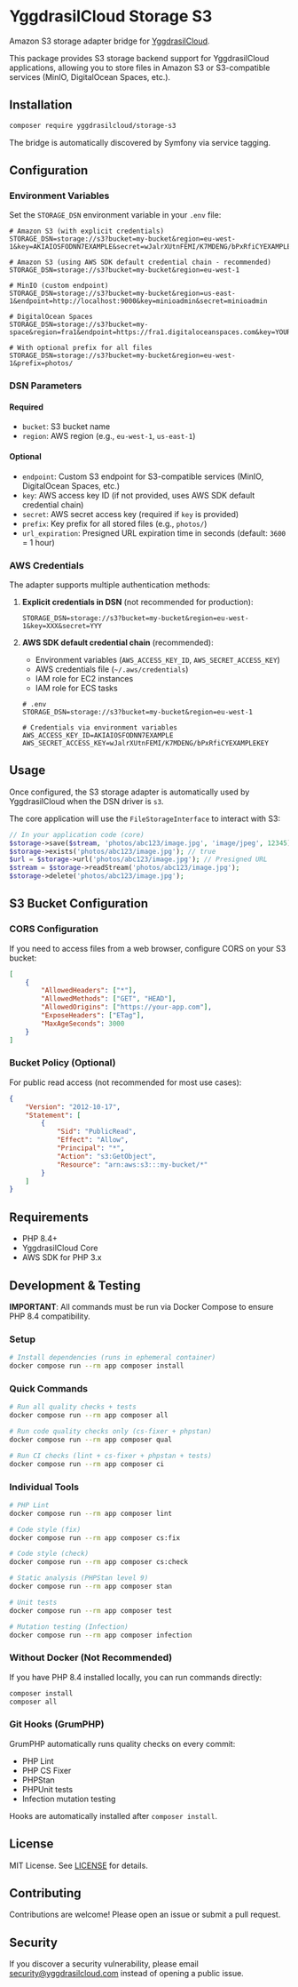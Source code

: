 # YggdrasilCloud Storage S3

Amazon S3 storage adapter bridge for [YggdrasilCloud](https://github.com/YggdrasilCloud/core).

This package provides S3 storage backend support for YggdrasilCloud applications, allowing you to store files in Amazon S3 or S3-compatible services (MinIO, DigitalOcean Spaces, etc.).

## Installation

```bash
composer require yggdrasilcloud/storage-s3
```

The bridge is automatically discovered by Symfony via service tagging.

## Configuration

### Environment Variables

Set the `STORAGE_DSN` environment variable in your `.env` file:

```env
# Amazon S3 (with explicit credentials)
STORAGE_DSN=storage://s3?bucket=my-bucket&region=eu-west-1&key=AKIAIOSFODNN7EXAMPLE&secret=wJalrXUtnFEMI/K7MDENG/bPxRfiCYEXAMPLEKEY

# Amazon S3 (using AWS SDK default credential chain - recommended)
STORAGE_DSN=storage://s3?bucket=my-bucket&region=eu-west-1

# MinIO (custom endpoint)
STORAGE_DSN=storage://s3?bucket=my-bucket&region=us-east-1&endpoint=http://localhost:9000&key=minioadmin&secret=minioadmin

# DigitalOcean Spaces
STORAGE_DSN=storage://s3?bucket=my-space&region=fra1&endpoint=https://fra1.digitaloceanspaces.com&key=YOUR_KEY&secret=YOUR_SECRET

# With optional prefix for all files
STORAGE_DSN=storage://s3?bucket=my-bucket&region=eu-west-1&prefix=photos/
```

### DSN Parameters

#### Required

- `bucket`: S3 bucket name
- `region`: AWS region (e.g., `eu-west-1`, `us-east-1`)

#### Optional

- `endpoint`: Custom S3 endpoint for S3-compatible services (MinIO, DigitalOcean Spaces, etc.)
- `key`: AWS access key ID (if not provided, uses AWS SDK default credential chain)
- `secret`: AWS secret access key (required if `key` is provided)
- `prefix`: Key prefix for all stored files (e.g., `photos/`)
- `url_expiration`: Presigned URL expiration time in seconds (default: `3600` = 1 hour)

### AWS Credentials

The adapter supports multiple authentication methods:

1. **Explicit credentials in DSN** (not recommended for production):
   ```env
   STORAGE_DSN=storage://s3?bucket=my-bucket&region=eu-west-1&key=XXX&secret=YYY
   ```

2. **AWS SDK default credential chain** (recommended):
   - Environment variables (`AWS_ACCESS_KEY_ID`, `AWS_SECRET_ACCESS_KEY`)
   - AWS credentials file (`~/.aws/credentials`)
   - IAM role for EC2 instances
   - IAM role for ECS tasks

   ```env
   # .env
   STORAGE_DSN=storage://s3?bucket=my-bucket&region=eu-west-1

   # Credentials via environment variables
   AWS_ACCESS_KEY_ID=AKIAIOSFODNN7EXAMPLE
   AWS_SECRET_ACCESS_KEY=wJalrXUtnFEMI/K7MDENG/bPxRfiCYEXAMPLEKEY
   ```

## Usage

Once configured, the S3 storage adapter is automatically used by YggdrasilCloud when the DSN driver is `s3`.

The core application will use the `FileStorageInterface` to interact with S3:

```php
// In your application code (core)
$storage->save($stream, 'photos/abc123/image.jpg', 'image/jpeg', 12345);
$storage->exists('photos/abc123/image.jpg'); // true
$url = $storage->url('photos/abc123/image.jpg'); // Presigned URL
$stream = $storage->readStream('photos/abc123/image.jpg');
$storage->delete('photos/abc123/image.jpg');
```

## S3 Bucket Configuration

### CORS Configuration

If you need to access files from a web browser, configure CORS on your S3 bucket:

```json
[
    {
        "AllowedHeaders": ["*"],
        "AllowedMethods": ["GET", "HEAD"],
        "AllowedOrigins": ["https://your-app.com"],
        "ExposeHeaders": ["ETag"],
        "MaxAgeSeconds": 3000
    }
]
```

### Bucket Policy (Optional)

For public read access (not recommended for most use cases):

```json
{
    "Version": "2012-10-17",
    "Statement": [
        {
            "Sid": "PublicRead",
            "Effect": "Allow",
            "Principal": "*",
            "Action": "s3:GetObject",
            "Resource": "arn:aws:s3:::my-bucket/*"
        }
    ]
}
```

## Requirements

- PHP 8.4+
- YggdrasilCloud Core
- AWS SDK for PHP 3.x

## Development & Testing

**IMPORTANT**: All commands must be run via Docker Compose to ensure PHP 8.4 compatibility.

### Setup

```bash
# Install dependencies (runs in ephemeral container)
docker compose run --rm app composer install
```

### Quick Commands

```bash
# Run all quality checks + tests
docker compose run --rm app composer all

# Run code quality checks only (cs-fixer + phpstan)
docker compose run --rm app composer qual

# Run CI checks (lint + cs-fixer + phpstan + tests)
docker compose run --rm app composer ci
```

### Individual Tools

```bash
# PHP Lint
docker compose run --rm app composer lint

# Code style (fix)
docker compose run --rm app composer cs:fix

# Code style (check)
docker compose run --rm app composer cs:check

# Static analysis (PHPStan level 9)
docker compose run --rm app composer stan

# Unit tests
docker compose run --rm app composer test

# Mutation testing (Infection)
docker compose run --rm app composer infection
```

### Without Docker (Not Recommended)

If you have PHP 8.4 installed locally, you can run commands directly:

```bash
composer install
composer all
```

### Git Hooks (GrumPHP)

GrumPHP automatically runs quality checks on every commit:
- PHP Lint
- PHP CS Fixer
- PHPStan
- PHPUnit tests
- Infection mutation testing

Hooks are automatically installed after `composer install`.

## License

MIT License. See [LICENSE](LICENSE) for details.

## Contributing

Contributions are welcome! Please open an issue or submit a pull request.

## Security

If you discover a security vulnerability, please email security@yggdrasilcloud.com instead of opening a public issue.
